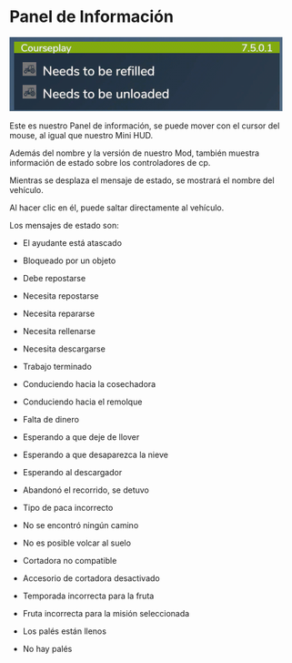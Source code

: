 # Panel de Información

![Image](../assets/images/infopanel_0_0_480_130.png)

  
  
Este es nuestro Panel de información, se puede mover con el cursor del mouse, al igual que nuestro Mini HUD.  
  
Además del nombre y la versión de nuestro Mod, también muestra información de estado sobre los controladores de cp.  
  
Mientras se desplaza el mensaje de estado, se mostrará el nombre del vehículo.  
  
Al hacer clic en él, puede saltar directamente al vehículo.  
  


  
  
Los mensajes de estado son:  
  
    
- El ayudante está atascado  
  
    
- Bloqueado por un objeto  
  
    
- Debe repostarse  
  
    
- Necesita repostarse  
  
    
- Necesita repararse  
  
    
- Necesita rellenarse  
  
    
- Necesita descargarse  
  
    
- Trabajo terminado  
  
    
- Conduciendo hacia la cosechadora  
  
    
- Conduciendo hacia el remolque  
  
    
- Falta de dinero  
  
    
- Esperando a que deje de llover  
  
    
- Esperando a que desaparezca la nieve  
  
    
- Esperando al descargador  
  
    
- Abandonó el recorrido, se detuvo  
  
    
- Tipo de paca incorrecto  
  
    
- No se encontró ningún camino  
  
    
- No es posible volcar al suelo  
  
    
- Cortadora no compatible  
  
    
- Accesorio de cortadora desactivado  
  
    
- Temporada incorrecta para la fruta  
  
    
- Fruta incorrecta para la misión seleccionada  
  
    
- Los palés están llenos  
  
    
- No hay palés  
  


